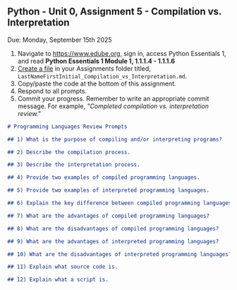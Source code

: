 ## Python - Unit 0, Assignment 5 - Compilation vs. Interpretation
Due: Monday, September 15th 2025

1. Navigate to https://www.edube.org, sign in, access Python Essentials 1, and read **Python Essentials 1 Module 1, 1.1.1.4  - 1.1.1.6** 
2. [Create a file](https://github.com/MrJSwotinsky/Python_2025_2026/blob/main/Resources/Create_GitHub_File_Guide.md) in your Assignments folder titled, `LastNameFirstInitial_Compilation_vs_Interpretation.md`.
2. Copy/paste the code at the bottom of this assignment.
3. Respond to all prompts.
4. Commit your progress.  Remember to write an appropriate commit message.  For example, *"Completed compilation vs. interpretation review."*

```markdown
# Programming Languages Review Prompts

## 1) What is the purpose of compiling and/or interpreting programs?

## 2) Describe the compilation process.

## 3) Describe the interpretation process.

## 4) Provide two examples of compiled programming languages.

## 5) Provide two examples of interpreted programming languages.

## 6) Explain the key difference between compiled programming languages and interpreted programming languages?

## 7) What are the advantages of compiled programming languages?

## 8) What are the disadvantages of compiled programming languages?

## 9) What are the advantages of interpreted programming languages?

## 10) What are the disadvantages of interpreted programming languages?

## 11) Explain what source code is.

## 12) Explain what a script is.
```
